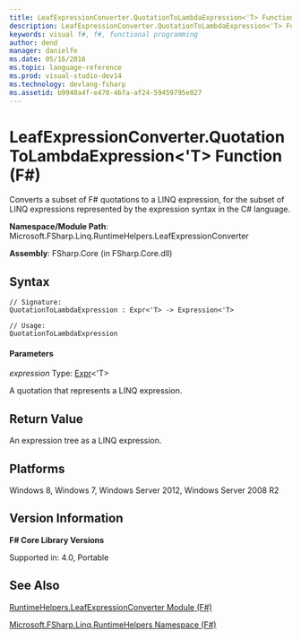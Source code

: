 ```yaml
---
title: LeafExpressionConverter.QuotationToLambdaExpression<'T> Function (F#)
description: LeafExpressionConverter.QuotationToLambdaExpression<'T> Function (F#)
keywords: visual f#, f#, functional programming
author: dend
manager: danielfe
ms.date: 05/16/2016
ms.topic: language-reference
ms.prod: visual-studio-dev14
ms.technology: devlang-fsharp
ms.assetid: b9940a4f-e470-46fa-af24-59459795e027 
---
```


# LeafExpressionConverter.QuotationToLambdaExpression<'T> Function (F#)

Converts a subset of F# quotations to a LINQ expression, for the subset of LINQ expressions represented by the expression syntax in the C# language.

**Namespace/Module Path**: Microsoft.FSharp.Linq.RuntimeHelpers.LeafExpressionConverter

**Assembly**: FSharp.Core (in FSharp.Core.dll)


## Syntax

```
// Signature:
QuotationToLambdaExpression : Expr<'T> -> Expression<'T>

// Usage:
QuotationToLambdaExpression
```

#### Parameters
*expression*
Type: [Expr](https://msdn.microsoft.com/library/975ca4d3-ac2b-46db-9f01-23cf8b190c6e)&lt;'T&gt;


A quotation that represents a LINQ expression.




## Return Value
An expression tree as a LINQ expression.


## Platforms
Windows 8, Windows 7, Windows Server 2012, Windows Server 2008 R2


## Version Information
**F# Core Library Versions**

Supported in: 4.0, Portable




## See Also
[RuntimeHelpers.LeafExpressionConverter Module &#40;F&#35;&#41;](RuntimeHelpers.LeafExpressionConverter-Module-%5BFSharp%5D.md)

[Microsoft.FSharp.Linq.RuntimeHelpers Namespace &#40;F&#35;&#41;](Microsoft.FSharp.Linq.RuntimeHelpers-Namespace-%5BFSharp%5D.md)

